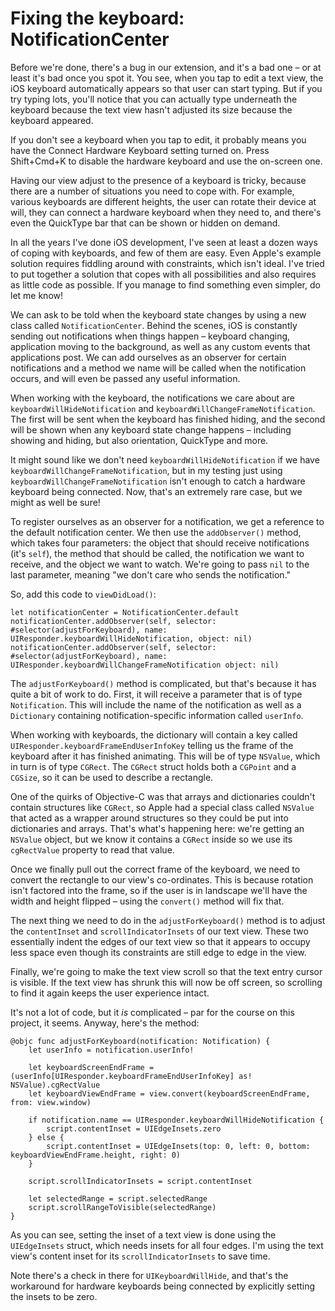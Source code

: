 # Fixing the keyboard: NotificationCenter

Before we're done, there's a bug in our extension, and it's a bad one – or at least it's bad once you spot it. You see, when you tap to edit a text view, the iOS keyboard automatically appears so that user can start typing. But if you try typing lots, you'll notice that you can actually type underneath the keyboard because the text view hasn't adjusted its size because the keyboard appeared.

If you don't see a keyboard when you tap to edit, it probably means you have the Connect Hardware Keyboard setting turned on. Press Shift+Cmd+K to disable the hardware keyboard and use the on-screen one.

Having our view adjust to the presence of a keyboard is tricky, because there are a number of situations you need to cope with. For example, various keyboards are different heights, the user can rotate their device at will, they can connect a hardware keyboard when they need to, and there's even the QuickType bar that can be shown or hidden on demand.

In all the years I've done iOS development, I've seen at least a dozen ways of coping with keyboards, and few of them are easy. Even Apple's example solution requires fiddling around with constraints, which isn't ideal. I've tried to put together a solution that copes with all possibilities and also requires as little code as possible. If you manage to find something even simpler, do let me know!

We can ask to be told when the keyboard state changes by using a new class called `NotificationCenter`. Behind the scenes, iOS is constantly sending out notifications when things happen – keyboard changing, application moving to the background, as well as any custom events that applications post. We can add ourselves as an observer for certain notifications and a method we name will be called when the notification occurs, and will even be passed any useful information.

When working with the keyboard, the notifications we care about are `keyboardWillHideNotification` and `keyboardWillChangeFrameNotification`. The first will be sent when the keyboard has finished hiding, and the second will be shown when any keyboard state change happens – including showing and hiding, but also orientation, QuickType and more.

It might sound like we don't need `keyboardWillHideNotification` if we have `keyboardWillChangeFrameNotification`, but in my testing just using `keyboardWillChangeFrameNotification` isn't enough to catch a hardware keyboard being connected. Now, that's an extremely rare case, but we might as well be sure!

To register ourselves as an observer for a notification, we get a reference to the default notification center. We then use the `addObserver()` method, which takes four parameters: the object that should receive notifications (it's `self`), the method that should be called, the notification we want to receive, and the object we want to watch. We're going to pass `nil` to the last parameter, meaning "we don't care who sends the notification."

So, add this code to `viewDidLoad()`:

    let notificationCenter = NotificationCenter.default
    notificationCenter.addObserver(self, selector: #selector(adjustForKeyboard), name: UIResponder.keyboardWillHideNotification, object: nil)
    notificationCenter.addObserver(self, selector: #selector(adjustForKeyboard), name: UIResponder.keyboardWillChangeFrameNotification object: nil)

The `adjustForKeyboard()` method is complicated, but that's because it has quite a bit of work to do. First, it will receive a parameter that is of type `Notification`. This will include the name of the notification as well as a `Dictionary` containing notification-specific information called `userInfo`.

When working with keyboards, the dictionary will contain a key called `UIResponder.keyboardFrameEndUserInfoKey` telling us the frame of the keyboard after it has finished animating. This will be of type `NSValue`, which in turn is of type `CGRect`. The `CGRect` struct holds both a `CGPoint` and a `CGSize`, so it can be used to describe a rectangle.

One of the quirks of Objective-C was that arrays and dictionaries couldn't contain structures like `CGRect`, so Apple had a special class called `NSValue` that acted as a wrapper around structures so they could be put into dictionaries and arrays. That's what's happening here: we're getting an `NSValue` object, but we know it contains a `CGRect` inside so we use its `cgRectValue` property to read that value.

Once we finally pull out the correct frame of the keyboard, we need to convert the rectangle to our view's co-ordinates. This is because rotation isn't factored into the frame, so if the user is in landscape we'll have the width and height flipped – using the `convert()` method will fix that.

The next thing we need to do in the `adjustForKeyboard()` method is to adjust the `contentInset` and `scrollIndicatorInsets` of our text view. These two essentially indent the edges of our text view so that it appears to occupy less space even though its constraints are still edge to edge in the view.

Finally, we're going to make the text view scroll so that the text entry cursor is visible. If the text view has shrunk this will now be off screen, so scrolling to find it again keeps the user experience intact.

It's not a lot of code, but it *is* complicated – par for the course on this project, it seems. Anyway, here's the method:

    @objc func adjustForKeyboard(notification: Notification) {
        let userInfo = notification.userInfo!

        let keyboardScreenEndFrame = (userInfo[UIResponder.keyboardFrameEndUserInfoKey] as! NSValue).cgRectValue
        let keyboardViewEndFrame = view.convert(keyboardScreenEndFrame, from: view.window)

        if notification.name == UIResponder.keyboardWillHideNotification {
            script.contentInset = UIEdgeInsets.zero
        } else {
            script.contentInset = UIEdgeInsets(top: 0, left: 0, bottom: keyboardViewEndFrame.height, right: 0)
        }

        script.scrollIndicatorInsets = script.contentInset

        let selectedRange = script.selectedRange
        script.scrollRangeToVisible(selectedRange)
    }

As you can see, setting the inset of a text view is done using the `UIEdgeInsets` struct, which needs insets for all four edges. I'm using the text view's content inset for its `scrollIndicatorInsets` to save time.

Note there's a check in there for `UIKeyboardWillHide`, and that's the workaround for hardware keyboards being connected by explicitly setting the insets to be zero.
